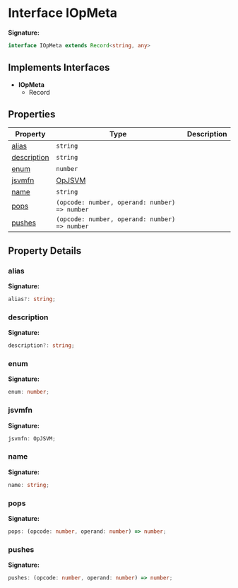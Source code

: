 
# Interface IOpMeta


<b>Signature:</b>

```typescript
interface IOpMeta extends Record<string, any> 
```

## Implements Interfaces

- <b>IOpMeta</b>
    - Record

## Properties

|  Property | Type | Description |
|  --- | --- | --- |
|  [alias](./iopmeta.md#alias-property) | `string` |  |
|  [description](./iopmeta.md#description-property) | `string` |  |
|  [enum](./iopmeta.md#enum-property) | `number` |  |
|  [jsvmfn](./iopmeta.md#jsvmfn-property) | [OpJSVM](./opjsvm.md) |  |
|  [name](./iopmeta.md#name-property) | `string` |  |
|  [pops](./iopmeta.md#pops-property) | `(opcode: number, operand: number) => number` |  |
|  [pushes](./iopmeta.md#pushes-property) | `(opcode: number, operand: number) => number` |  |

## Property Details

<a id="alias-property"></a>

### alias

<b>Signature:</b>

```typescript
alias?: string;
```

<a id="description-property"></a>

### description

<b>Signature:</b>

```typescript
description?: string;
```

<a id="enum-property"></a>

### enum

<b>Signature:</b>

```typescript
enum: number;
```

<a id="jsvmfn-property"></a>

### jsvmfn

<b>Signature:</b>

```typescript
jsvmfn: OpJSVM;
```

<a id="name-property"></a>

### name

<b>Signature:</b>

```typescript
name: string;
```

<a id="pops-property"></a>

### pops

<b>Signature:</b>

```typescript
pops: (opcode: number, operand: number) => number;
```

<a id="pushes-property"></a>

### pushes

<b>Signature:</b>

```typescript
pushes: (opcode: number, operand: number) => number;
```
